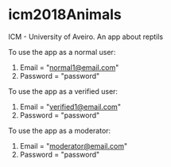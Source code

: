 # icm2018Animals
ICM - University of Aveiro. An app about reptils


To use the app as a normal user:
1. Email = "normal1@email.com"
2. Password = "password"

To use the app as a verified user:
1. Email = "verified1@email.com"
2. Password = "password"

To use the app as a moderator:
1. Email = "moderator@email.com"
2. Password = "password"
